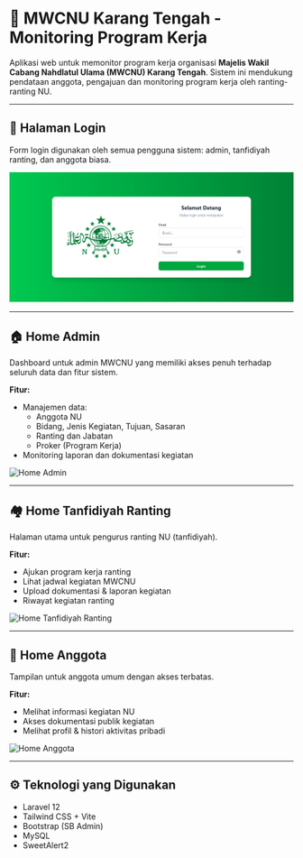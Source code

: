 # 🕌 MWCNU Karang Tengah - Monitoring Program Kerja

Aplikasi web untuk memonitor program kerja organisasi **Majelis Wakil Cabang Nahdlatul Ulama (MWCNU) Karang Tengah**. Sistem ini mendukung pendataan anggota, pengajuan dan monitoring program kerja oleh ranting-ranting NU.

---

## 🔐 Halaman Login

Form login digunakan oleh semua pengguna sistem: admin, tanfidiyah ranting, dan anggota biasa.

![Login](tampilan/login.png)

---

## 🏠 Home Admin

Dashboard untuk admin MWCNU yang memiliki akses penuh terhadap seluruh data dan fitur sistem.

**Fitur:**
- Manajemen data:
  - Anggota NU
  - Bidang, Jenis Kegiatan, Tujuan, Sasaran
  - Ranting dan Jabatan
  - Proker (Program Kerja)
- Monitoring laporan dan dokumentasi kegiatan

![Home Admin](tampilan/home-admin.png)

---

## 🏘️ Home Tanfidiyah Ranting

Halaman utama untuk pengurus ranting NU (tanfidiyah).

**Fitur:**
- Ajukan program kerja ranting
- Lihat jadwal kegiatan MWCNU
- Upload dokumentasi & laporan kegiatan
- Riwayat kegiatan ranting

![Home Tanfidiyah Ranting](tampilan/home-tanfidiyah-ranting.png)

---

## 👤 Home Anggota

Tampilan untuk anggota umum dengan akses terbatas.

**Fitur:**
- Melihat informasi kegiatan NU
- Akses dokumentasi publik kegiatan
- Melihat profil & histori aktivitas pribadi

![Home Anggota](tampilan/home-anggota.png)

---

## ⚙️ Teknologi yang Digunakan

- Laravel 12
- Tailwind CSS + Vite
- Bootstrap (SB Admin)
- MySQL
- SweetAlert2

